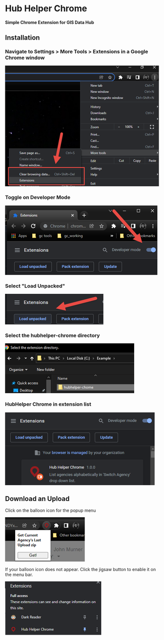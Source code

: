 # Hub Helper Chrome

#### Simple Chrome Extension for GIS Data Hub

## Installation

### Navigate to Settings > More Tools > Extensions in a Google Chrome window

![Settings > More Tools > Extensions](/images/hubhelper_chrome_install_1.png)

### Toggle on Developer Mode


![Toggle on Developer Mode](/images/hubhelper_chrome_install_2.png)

### Select "Load Unpacked"


![Select "Load Unpacked"](/images/hubhelper_chrome_install_3.png)


### Select the hubhelper-chrome directory

![Select the hubhelper-chrome directory](/images/hubhelper_chrome_install_4.png)


### HubHelper Chrome in extension list

![HubHelper Chrome in extension list](/images/hubhelper_chrome_install_5.png)

## Download an Upload

Click on the balloon icon for the popup menu

![HubHelper get uploaded data](/images/hubhelper_chrome_install_6.png)

If your balloon icon does not appear. Click the jigsaw button to enable it on the menu bar. 

![HubHelper enable extension on toolbar](/images/hubhelper_chrome_install_7.png)
